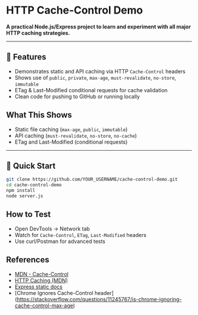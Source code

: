 # HTTP Cache-Control Demo

**A practical Node.js/Express project to learn and experiment with all major HTTP caching strategies.**

---

## 🚀 Features

- Demonstrates static and API caching via HTTP `Cache-Control` headers
- Shows use of `public`, `private`, `max-age`, `must-revalidate`, `no-store`, `immutable`
- ETag & Last-Modified conditional requests for cache validation
- Clean code for pushing to GitHub or running locally


## What This Shows
- Static file caching (`max-age`, `public`, `immutable`)
- API caching (`must-revalidate`, `no-store`, `no-cache`)
- ETag and Last-Modified (conditional requests)

---

## 🏁 Quick Start

```bash
git clone https://github.com/YOUR_USERNAME/cache-control-demo.git
cd cache-control-demo
npm install
node server.js
```

## How to Test
- Open DevTools → Network tab
- Watch for `Cache-Control`, `ETag`, `Last-Modified` headers
- Use curl/Postman for advanced tests

## References
- [MDN - Cache-Control](https://developer.mozilla.org/en-US/docs/Web/HTTP/Headers/Cache-Control)
- [HTTP Caching (MDN)](https://developer.mozilla.org/en-US/docs/Web/HTTP/Caching)
- [Express static docs](https://expressjs.com/en/api.html#express.static)
- [Chrome Ignores Cache-Control header] (https://stackoverflow.com/questions/11245767/is-chrome-ignoring-cache-control-max-age)
